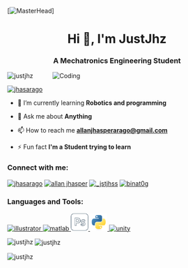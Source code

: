[![MasterHead](https://i.pinimg.com/originals/99/8e/05/998e055aba57c24138220937cc5166ab.gif?fbclid=IwAR3PhzGVwwklwRm9rIIwTdMC6luORRziwa562MQboAKK5nh-SlU8uQcJFjo)]

<h1 align="center">Hi 👋, I'm JustJhz</h1>
<h3 align="center">A Mechatronics Engineering Student</h3>
<img align="right" alt="Coding" width="400" src="https://i.pinimg.com/originals/98/26/54/982654a2a82801db85693ba07e2687c3.gif">

<p align="left"> <img src="https://komarev.com/ghpvc/?username=justjhz&label=Profile%20views&color=0e75b6&style=flat" alt="justjhz" /> </p>

<p align="left"> <a href="https://twitter.com/jhasarago" target="blank"><img src="https://img.shields.io/twitter/follow/jhasarago?logo=twitter&style=for-the-badge" alt="jhasarago" /></a> </p>

- 🌱 I’m currently learning **Robotics and programming**

- 💬 Ask me about **Anything**

- 📫 How to reach me **allanjhasperarago@gmail.com**

- ⚡ Fun fact **I'm a Student trying to learn**

<h3 align="left">Connect with me:</h3>
<p align="left">
<a href="https://twitter.com/jhasarago" target="blank"><img align="center" src="https://raw.githubusercontent.com/rahuldkjain/github-profile-readme-generator/master/src/images/icons/Social/twitter.svg" alt="jhasarago" height="30" width="40" /></a>
<a href="https://fb.com/allan jhasper" target="blank"><img align="center" src="https://raw.githubusercontent.com/rahuldkjain/github-profile-readme-generator/master/src/images/icons/Social/facebook.svg" alt="allan jhasper" height="30" width="40" /></a>
<a href="https://instagram.com/_jstjhss" target="blank"><img align="center" src="https://raw.githubusercontent.com/rahuldkjain/github-profile-readme-generator/master/src/images/icons/Social/instagram.svg" alt="_jstjhss" height="30" width="40" /></a>
<a href="https://discord.gg/binat0g" target="blank"><img align="center" src="https://raw.githubusercontent.com/rahuldkjain/github-profile-readme-generator/master/src/images/icons/Social/discord.svg" alt="binat0g" height="30" width="40" /></a>
</p>

<h3 align="left">Languages and Tools:</h3>
<p align="left"> <a href="https://www.adobe.com/in/products/illustrator.html" target="_blank" rel="noreferrer"> <img src="https://www.vectorlogo.zone/logos/adobe_illustrator/adobe_illustrator-icon.svg" alt="illustrator" width="40" height="40"/> </a> <a href="https://www.mathworks.com/" target="_blank" rel="noreferrer"> <img src="https://upload.wikimedia.org/wikipedia/commons/2/21/Matlab_Logo.png" alt="matlab" width="40" height="40"/> </a> <a href="https://www.photoshop.com/en" target="_blank" rel="noreferrer"> <img src="https://raw.githubusercontent.com/devicons/devicon/master/icons/photoshop/photoshop-line.svg" alt="photoshop" width="40" height="40"/> </a> <a href="https://www.python.org" target="_blank" rel="noreferrer"> <img src="https://raw.githubusercontent.com/devicons/devicon/master/icons/python/python-original.svg" alt="python" width="40" height="40"/> </a> <a href="https://unity.com/" target="_blank" rel="noreferrer"> <img src="https://www.vectorlogo.zone/logos/unity3d/unity3d-icon.svg" alt="unity" width="40" height="40"/> </a> </p>

<p><img align="left" src="https://github-readme-stats.vercel.app/api/top-langs?username=justjhz&show_icons=true&locale=en&layout=compact" alt="justjhz" /></p>

<p>&nbsp;<img align="center" src="https://github-readme-stats.vercel.app/api?username=justjhz&show_icons=true&locale=en" alt="justjhz" /></p>

<p><img align="center" src="https://github-readme-streak-stats.herokuapp.com/?user=justjhz&" alt="justjhz" /></p>
